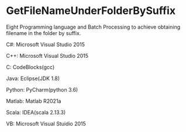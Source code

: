 # GetFileNameUnderFolderBySuffix
Eight Programming language and Batch Processing to achieve obtaining filename in the folder by suffix.

C#: Microsoft Visual Studio 2015

C++: Microsoft Visual Studio 2015

C: CodeBlocks(gcc)

Java: Eclipse(JDK 1.8)

Python: PyCharm(python 3.6)

Matlab: Matlab R2021a

Scala: IDEA(scala 2.13.3)

VB: Microsoft Visual Stuidio 2015
